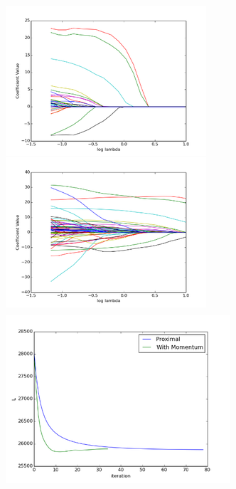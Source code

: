 

<img src="coef_prox.png" width="450"/> <img src="coef_lasso.png" width="450"/> 

<img src="likeliehood.png" width="600"/>  
